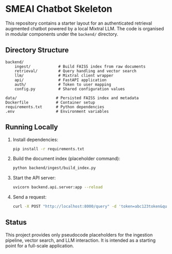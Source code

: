 # SMEAI Chatbot Skeleton

This repository contains a starter layout for an authenticated retrieval augmented
chatbot powered by a local Mixtral LLM. The code is organised in modular
components under the `backend/` directory.

## Directory Structure

```
backend/
    ingest/            # Build FAISS index from raw documents
    retrieval/         # Query handling and vector search
    llm/               # Mixtral client wrapper
    api/               # FastAPI application
    auth/              # Token to user mapping
    config.py          # Shared configuration values

data/                 # Persisted FAISS index and metadata
Dockerfile            # Container setup
requirements.txt      # Python dependencies
.env                  # Environment variables
```

## Running Locally

1. Install dependencies:
   ```bash
   pip install -r requirements.txt
   ```
2. Build the document index (placeholder command):
   ```bash
   python backend/ingest/build_index.py
   ```
3. Start the API server:
   ```bash
   uvicorn backend.api.server:app --reload
   ```
4. Send a request:
   ```bash
   curl -X POST "http://localhost:8000/query" -d 'token=abc123token&query=hello'
   ```

## Status

This project provides only pseudocode placeholders for the ingestion pipeline,
vector search, and LLM interaction. It is intended as a starting point for a
full-scale application.
